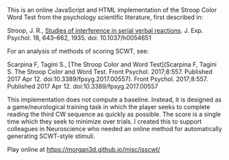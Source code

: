 This is an online JavaScript and HTML implementation of the Stroop
Color Word Test from the psychology scientific literature, first
described in:

Stroop, J. R., [Studies of interference in serial verbal reactions](http://psychclassics.yorku.ca/Stroop/?c=012). J. Exp. Psychol. 18, 643–662, 1935. doi: 10.1037/h0054651

For an analysis of methods of scoring SCWT, see:

Scarpina F, Tagini S., [The Stroop Color and Word Test](Scarpina F, Tagini S. The Stroop Color and Word Test. Front Psychol. 2017;8:557. Published 2017 Apr 12. doi:10.3389/fpsyg.2017.00557). Front Psychol. 2017;8:557. Published 2017 Apr 12. doi:10.3389/fpsyg.2017.00557


This implementation does not compute a baseline. Instead, it is
designed as a game/neurological training task in which the player
seeks to complete reading the third CW sequence as quickly as
possible. The score is a single time which they seek to minimize over
trials. I created this to support colleagues in Neuroscience who
needed an online method for automatically generating SCWT-style
stimuli.

Play online at https://morgan3d.github.io/misc/jsscwt/

